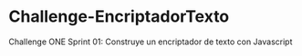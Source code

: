 # Challenge-EncriptadorTexto
Challenge ONE Sprint 01: Construye un encriptador de texto con Javascript
